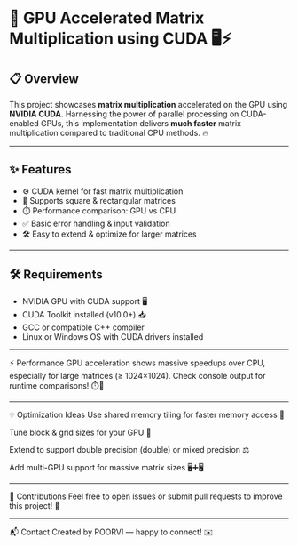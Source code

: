 # 🚀 GPU Accelerated Matrix Multiplication using CUDA 🖥️⚡

## 📋 Overview
This project showcases **matrix multiplication** accelerated on the GPU using **NVIDIA CUDA**. Harnessing the power of parallel processing on CUDA-enabled GPUs, this implementation delivers **much faster** matrix multiplication compared to traditional CPU methods. 🔥

---

## ✨ Features
- ⚙️ CUDA kernel for fast matrix multiplication  
- 🔄 Supports square & rectangular matrices  
- ⏱️ Performance comparison: GPU vs CPU  
- ✅ Basic error handling & input validation  
- 🛠️ Easy to extend & optimize for larger matrices  

---

## 🛠️ Requirements
- NVIDIA GPU with CUDA support 🖥️  
- CUDA Toolkit installed (v10.0+) 📥  
- GCC or compatible C++ compiler  
- Linux or Windows OS with CUDA drivers installed  

---

⚡ Performance
GPU acceleration shows massive speedups over CPU, especially for large matrices (≥ 1024×1024). Check console output for runtime comparisons! ⏱️💨

---

💡 Optimization Ideas
Use shared memory tiling for faster memory access 🔄

Tune block & grid sizes for your GPU 🧮

Extend to support double precision (double) or mixed precision ⚖️

Add multi-GPU support for massive matrix sizes 🖥️➕🖥️

---

🤝 Contributions
Feel free to open issues or submit pull requests to improve this project! 🚀

---

📬 Contact
Created by POORVI — happy to connect! ✉️